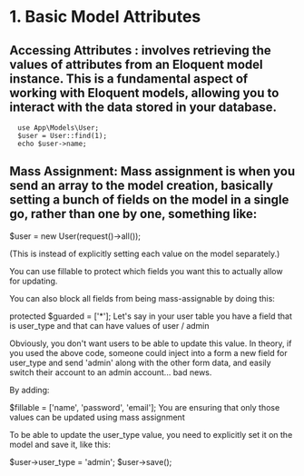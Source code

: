 
# 1. Basic Model Attributes
   ## Accessing Attributes :  involves retrieving the values of attributes from an Eloquent model instance. This is a fundamental aspect of working with Eloquent models, allowing  you to interact with the data stored in your database.
      use App\Models\User;
      $user = User::find(1);
      echo $user->name;

## Mass Assignment: Mass assignment is when you send an array to the model creation, basically setting a bunch of fields on the model in a single go, rather than one by one, something like:
$user = new User(request()->all());

(This is instead of explicitly setting each value on the model separately.)

You can use fillable to protect which fields you want this to actually allow for updating.

You can also block all fields from being mass-assignable by doing this:

protected $guarded = ['*'];
Let's say in your user table you have a field that is user_type and that can have values of user / admin

Obviously, you don't want users to be able to update this value. In theory, if you used the above code, someone could inject into a form a new field for user_type and send 'admin' along with the other form data, and easily switch their account to an admin account... bad news.

By adding:

$fillable = ['name', 'password', 'email'];
You are ensuring that only those values can be updated using mass assignment

To be able to update the user_type value, you need to explicitly set it on the model and save it, like this:

$user->user_type = 'admin';
$user->save();


